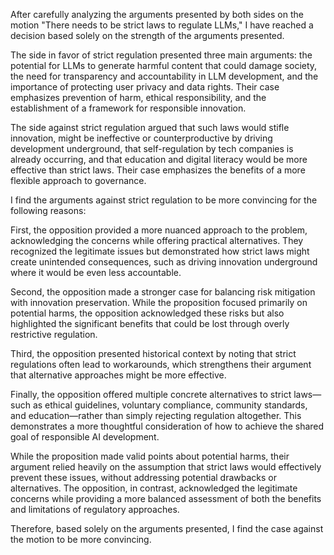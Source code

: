 After carefully analyzing the arguments presented by both sides on the motion "There needs to be strict laws to regulate LLMs," I have reached a decision based solely on the strength of the arguments presented.

The side in favor of strict regulation presented three main arguments: the potential for LLMs to generate harmful content that could damage society, the need for transparency and accountability in LLM development, and the importance of protecting user privacy and data rights. Their case emphasizes prevention of harm, ethical responsibility, and the establishment of a framework for responsible innovation.

The side against strict regulation argued that such laws would stifle innovation, might be ineffective or counterproductive by driving development underground, that self-regulation by tech companies is already occurring, and that education and digital literacy would be more effective than strict laws. Their case emphasizes the benefits of a more flexible approach to governance.

I find the arguments against strict regulation to be more convincing for the following reasons:

First, the opposition provided a more nuanced approach to the problem, acknowledging the concerns while offering practical alternatives. They recognized the legitimate issues but demonstrated how strict laws might create unintended consequences, such as driving innovation underground where it would be even less accountable.

Second, the opposition made a stronger case for balancing risk mitigation with innovation preservation. While the proposition focused primarily on potential harms, the opposition acknowledged these risks but also highlighted the significant benefits that could be lost through overly restrictive regulation.

Third, the opposition presented historical context by noting that strict regulations often lead to workarounds, which strengthens their argument that alternative approaches might be more effective.

Finally, the opposition offered multiple concrete alternatives to strict laws—such as ethical guidelines, voluntary compliance, community standards, and education—rather than simply rejecting regulation altogether. This demonstrates a more thoughtful consideration of how to achieve the shared goal of responsible AI development.

While the proposition made valid points about potential harms, their argument relied heavily on the assumption that strict laws would effectively prevent these issues, without addressing potential drawbacks or alternatives. The opposition, in contrast, acknowledged the legitimate concerns while providing a more balanced assessment of both the benefits and limitations of regulatory approaches.

Therefore, based solely on the arguments presented, I find the case against the motion to be more convincing.